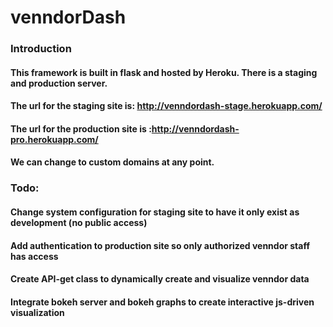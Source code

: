 # venndorDash

### Introduction
#### This framework is built in flask and hosted by Heroku. There is a staging and production server.
#### The url for the staging site is: http://venndordash-stage.herokuapp.com/
#### The url for the production site is :http://venndordash-pro.herokuapp.com/
#### We can change to custom domains at any point.

### Todo:
#### Change system configuration for staging site to have it only exist as development (no public access)
#### Add authentication to production site so only authorized venndor staff has access
#### Create API-get class to dynamically create and visualize venndor data
#### Integrate bokeh server and bokeh graphs to create interactive js-driven visualization
